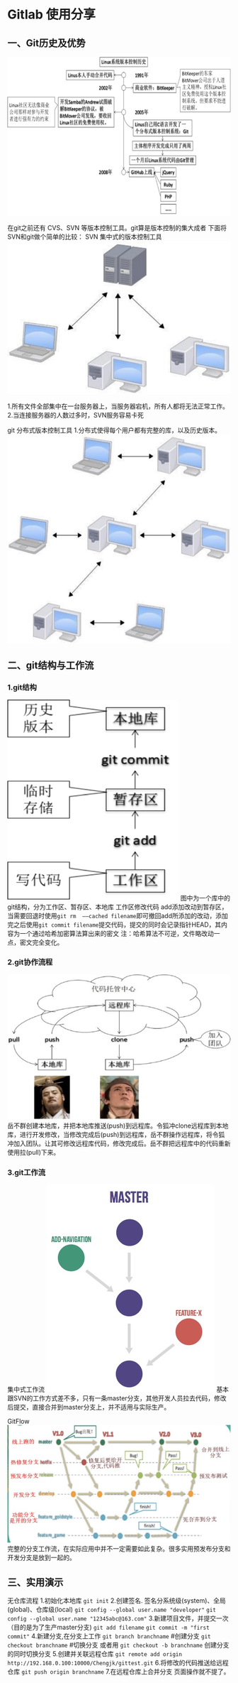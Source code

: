 # Gitlab 使用分享

## 一、Git历史及优势

![](media/15943583252823/15943584199423.jpg)

在git之前还有 CVS、SVN 等版本控制工具。git算是版本控制的集大成者
下面将SVN和git做个简单的比较：
SVN 集中式的版本控制工具
![](media/15943583252823/15943594467345.jpg)

1.所有文件全部集中在一台服务器上，当服务器宕机，所有人都将无法正常工作。
2.当连接服务器的人数过多时，SVN服务容易卡死

git 分布式版本控制工具
1.分布式使得每个用户都有完整的库，以及历史版本。
![](media/15943583252823/15943594576923.jpg)

## 二、git结构与工作流
### 1.git结构
![](media/15943583252823/15943595616598.jpg)
图中为一个库中的git结构，分为工作区、暂存区、本地库
工作区修改代码 add添加改动到暂存区，当需要回退时使用`git rm  ——cached filename`即可撤回add所添加的改动，添加完之后使用`git commit filename`提交代码，提交的同时会记录指针HEAD，其内容为一个通过哈希加密算法算出来的密文 注：哈希算法不可逆，文件略改动一点，密文完全变化。

### 2.git协作流程
![](media/15943583252823/15943601557081.jpg)
岳不群创建本地库，并把本地库推送(push)到远程库。令狐冲clone远程库到本地库，进行开发修改，当修改完成后(push)到远程库，岳不群操作远程库，将令狐冲加入团队。让其可修改远程库代码，修改完成后。岳不群把远程库中的代码重新使用拉(pull)下来。

### 3.git工作流
集中式工作流
![](media/15943583252823/15943603738653.jpg)
基本跟SVN的工作方式差不多，只有一条master分支，其他开发人员拉去代码，修改后提交，直接合并到master分支上，并不适用与实际生产。

GitFlow
![](media/15943583252823/15943607223952.jpg)
完整的分支工作流，在实际应用中并不一定需要如此复杂。很多实用预发布分支和开发分支是放到一起的。

## 三、实用演示
无仓库流程
1.初始化本地库
`git init`
2.创建签名. 签名分系统级(system)、全局(global)、仓库级(local)
`git config --global user.name "developer"`
`git config --global user.name "12345abc@163.com"`
3.新建项目文件，并提交一次（目的是为了生产master分支)
`git add filename`
`git commit -m "first commit"`
4.新建分支,在分支上工作
`git branch branchname` #创建分支
`git checkout branchname`  #切换分支
或者用 `git checkout -b branchname` 创建分支的同时切换分支
5.创建并关联远程仓库
`git remote add origin http://192.168.0.100:10000/Chengjk/gittest.git`
6.将修改的代码推送给远程仓库
`git push origin branchname`
7.在远程仓库上合并分支
页面操作就不提了。